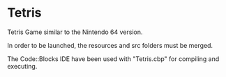 # Tetris

Tetris Game similar to the Nintendo 64 version.

In order to be launched, the resources and src folders must be merged.

The Code::Blocks IDE have been used with "Tetris.cbp" for compiling and executing.
